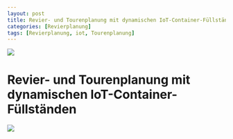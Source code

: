 ```yaml
---
layout: post
title: Revier- und Tourenplanung mit dynamischen IoT-Container-Füllständen
categories: [Revierplanung]
tags: [Revierplanung, iot, Tourenplanung]
---
```

![](../pics/2023-07-07-iot-basierte-umleerbehälterplanung_image_1.png)

# Revier- und Tourenplanung mit dynamischen IoT-Container-Füllständen


![](../pics/2023-07-07-iot-basierte-umleerbehälterplanung_image_2.png)